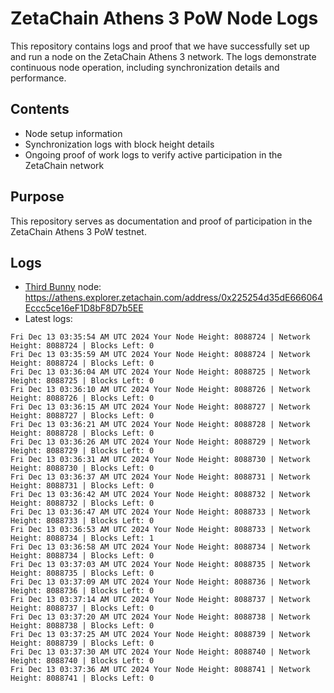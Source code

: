 # ZetaChain Athens 3 PoW Node Logs
This repository contains logs and proof that we have successfully set up and run a node on the ZetaChain Athens 3 network. The logs demonstrate continuous node operation, including synchronization details and performance.

## Contents
- Node setup information
- Synchronization logs with block height details
- Ongoing proof of work logs to verify active participation in the ZetaChain network

## Purpose
This repository serves as documentation and proof of participation in the ZetaChain Athens 3 PoW testnet.

## Logs

- [Third Bunny](https://thirdbunny.xyz/) node: https://athens.explorer.zetachain.com/address/0x225254d35dE666064Eccc5ce16eF1D8bF8D7b5EE
- Latest logs:
```
Fri Dec 13 03:35:54 AM UTC 2024 Your Node Height: 8088724 | Network Height: 8088724 | Blocks Left: 0
Fri Dec 13 03:35:59 AM UTC 2024 Your Node Height: 8088724 | Network Height: 8088724 | Blocks Left: 0
Fri Dec 13 03:36:04 AM UTC 2024 Your Node Height: 8088725 | Network Height: 8088725 | Blocks Left: 0
Fri Dec 13 03:36:10 AM UTC 2024 Your Node Height: 8088726 | Network Height: 8088726 | Blocks Left: 0
Fri Dec 13 03:36:15 AM UTC 2024 Your Node Height: 8088727 | Network Height: 8088727 | Blocks Left: 0
Fri Dec 13 03:36:21 AM UTC 2024 Your Node Height: 8088728 | Network Height: 8088728 | Blocks Left: 0
Fri Dec 13 03:36:26 AM UTC 2024 Your Node Height: 8088729 | Network Height: 8088729 | Blocks Left: 0
Fri Dec 13 03:36:31 AM UTC 2024 Your Node Height: 8088730 | Network Height: 8088730 | Blocks Left: 0
Fri Dec 13 03:36:37 AM UTC 2024 Your Node Height: 8088731 | Network Height: 8088731 | Blocks Left: 0
Fri Dec 13 03:36:42 AM UTC 2024 Your Node Height: 8088732 | Network Height: 8088732 | Blocks Left: 0
Fri Dec 13 03:36:47 AM UTC 2024 Your Node Height: 8088733 | Network Height: 8088733 | Blocks Left: 0
Fri Dec 13 03:36:53 AM UTC 2024 Your Node Height: 8088733 | Network Height: 8088734 | Blocks Left: 1
Fri Dec 13 03:36:58 AM UTC 2024 Your Node Height: 8088734 | Network Height: 8088734 | Blocks Left: 0
Fri Dec 13 03:37:03 AM UTC 2024 Your Node Height: 8088735 | Network Height: 8088735 | Blocks Left: 0
Fri Dec 13 03:37:09 AM UTC 2024 Your Node Height: 8088736 | Network Height: 8088736 | Blocks Left: 0
Fri Dec 13 03:37:14 AM UTC 2024 Your Node Height: 8088737 | Network Height: 8088737 | Blocks Left: 0
Fri Dec 13 03:37:20 AM UTC 2024 Your Node Height: 8088738 | Network Height: 8088738 | Blocks Left: 0
Fri Dec 13 03:37:25 AM UTC 2024 Your Node Height: 8088739 | Network Height: 8088739 | Blocks Left: 0
Fri Dec 13 03:37:30 AM UTC 2024 Your Node Height: 8088740 | Network Height: 8088740 | Blocks Left: 0
Fri Dec 13 03:37:36 AM UTC 2024 Your Node Height: 8088741 | Network Height: 8088741 | Blocks Left: 0
```
